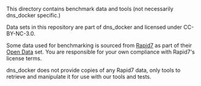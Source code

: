This directory contains benchmark data and tools (not necessarily dns_docker specific.)

Data sets in this repository are part of dns_docker and licensed under CC-BY-NC-3.0.

Some data used for benchmarking is sourced from [Rapid7](https://www.rapid7.com/) as part of their [Open Data](https://opendata.rapid7.com) set. You are responsible for your own compliance with Rapid7's license terms.

dns_docker does not provide copies of any Rapid7 data, only tools to retrieve and manipulate it for use with our tools and tests.
